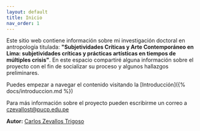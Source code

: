 ```yaml
---
layout: default
title: Inicio
nav_order: 1
---
```


Este sitio web contiene información sobre mi investigación doctoral en antropología titulada: **"Subjetividades Críticas y Arte Contemporáneo en Lima: subjetividades críticas y prácticas artísticas en tiempos de múltiples crisis"**. En este espacio compartiré alguna información sobre el proyecto con el fin de socializar su proceso y algunos hallazgos preliminares.

Puedes empezar a navegar el contenido visitando la [Introducción]({% docs/introduccion.md %})

Para más información sobre el proyecto pueden escribirme un correo a czevallost@pucp.edu.pe

**Autor:** [Carlos Zevallos Trigoso](https://www.pucp.edu.pe/profesor/carlos-zevallos-trigoso)
